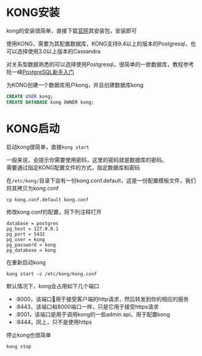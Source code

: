 # KONG安装
kong的安装很简单，直接下载[官网](https://getkong.org/install/)其安装包，安装即可

使用KONG，需要为其配置数据库，KONG支持9.4以上的版本的Postgresql，也可以选择使用3.0以上版本的Cassandra

对关系型数据熟悉的可以选择使用Postgresql，很简单的一款数据库，教程参考阮一峰[PostgreSQL新手入门](http://www.ruanyifeng.com/blog/2013/12/getting_started_with_postgresql.html)

为KONG创建一个数据库用户kong，并且创建数据库kong
```sql
CREATE USER kong;
CREATE DATABASE kong OWNER kong;
```

# KONG启动
启动kong很简单，直接`kong start`

一般来说，会提示你需要使用密码，这里的密码就是数据库的密码。  
需要通过指定KONG配置文件的方式，指定数据库和密码

在`/etc/kong/`目录下会有一份kong.conf.default，这是一份配置模板文件，我们将其拷贝为kong.conf
```
cp kong.conf.default kong.conf
```
修改kong.conf的配置，将下列注释打开
```
database = postgres
pg_host = 127.0.0.1
pg_port = 5432     
pg_user = kong     
pg_password = kong 
pg_database = kong
```

在重新启动kong
```
kong start -c /etc/kong/kong.conf
```

默认情况下，kong会占用如下几个端口
* :8000，该端口用于接受客户端的http请求，然后转发到你的相应的服务
* :8443，该端口和8000端口一样，只是它用于接受https请求
* :8001，该端口是用于调用kong的一些admin api，用于配置kong
* :8444，同上，只不是使用https

停止kong也很简单
```
kong stop
```